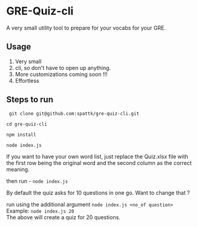 # GRE-Quiz-cli

A very small utility tool to prepare for your vocabs for your GRE.

## Usage
1. Very small
2. cli, so don't have to open up anything.
3. More customizations coming soon !!!
4. Effortless


## Steps to run

``` git clone git@github.com:spattk/gre-quiz-cli.git```

```cd gre-quiz-cli```

```npm install```

```node index.js```

If you want to have your own word list, just replace the Quiz.xlsx file with the first row being the original word and the second column as the correct meaning.

then run  - ```node index.js```

By default the quiz asks for 10 questions in one go. Want to change that ?

run using the additional argument ```node index.js <no_of question> ``` <br>
Example: ```node index.js 20``` <br>
The above will create a quiz for 20 questions.
